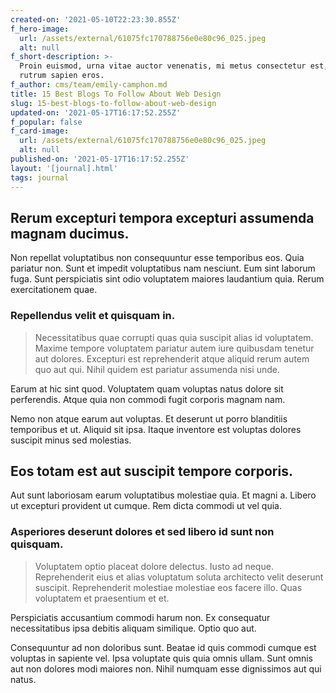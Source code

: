 ```yaml
---
created-on: '2021-05-10T22:23:30.855Z'
f_hero-image:
  url: /assets/external/61075fc170788756e0e80c96_025.jpeg
  alt: null
f_short-description: >-
  Proin euismod, urna vitae auctor venenatis, mi metus consectetur est, non
  rutrum sapien eros.
f_author: cms/team/emily-camphon.md
title: 15 Best Blogs To Follow About Web Design
slug: 15-best-blogs-to-follow-about-web-design
updated-on: '2021-05-17T16:17:52.255Z'
f_popular: false
f_card-image:
  url: /assets/external/61075fc170788756e0e80c96_025.jpeg
  alt: null
published-on: '2021-05-17T16:17:52.255Z'
layout: '[journal].html'
tags: journal
---
```


Rerum excepturi tempora excepturi assumenda magnam ducimus.
-----------------------------------------------------------

Non repellat voluptatibus non consequuntur esse temporibus eos. Quia pariatur non. Sunt et impedit voluptatibus nam nesciunt. Eum sint laborum fuga. Sunt perspiciatis sint odio voluptatem maiores laudantium quia. Rerum exercitationem quae.

### Repellendus velit et quisquam in.

> Necessitatibus quae corrupti quas quia suscipit alias id voluptatem. Maxime tempore voluptatem pariatur autem iure quibusdam tenetur aut dolores. Excepturi est reprehenderit atque aliquid rerum autem quo aut qui. Nihil quidem est pariatur assumenda nisi unde.

Earum at hic sint quod. Voluptatem quam voluptas natus dolore sit perferendis. Atque quia non commodi fugit corporis magnam nam.

Nemo non atque earum aut voluptas. Et deserunt ut porro blanditiis temporibus et ut. Aliquid sit ipsa. Itaque inventore est voluptas dolores suscipit minus sed molestias.

Eos totam est aut suscipit tempore corporis.
--------------------------------------------

Aut sunt laboriosam earum voluptatibus molestiae quia. Et magni a. Libero ut excepturi provident ut cumque. Rem dicta commodi ut vel quia.

### Asperiores deserunt dolores et sed libero id sunt non quisquam.

> Voluptatem optio placeat dolore delectus. Iusto ad neque. Reprehenderit eius et alias voluptatum soluta architecto velit deserunt suscipit. Reprehenderit molestiae molestiae eos facere illo. Quas voluptatem et praesentium et et.

Perspiciatis accusantium commodi harum non. Ex consequatur necessitatibus ipsa debitis aliquam similique. Optio quo aut.

Consequuntur ad non doloribus sunt. Beatae id quis commodi cumque est voluptas in sapiente vel. Ipsa voluptate quis quia omnis ullam. Sunt omnis aut non dolores modi maiores non. Nihil numquam esse dignissimos aut qui natus.

‍
